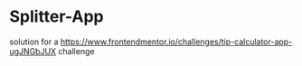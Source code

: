 # Splitter-App
solution for a https://www.frontendmentor.io/challenges/tip-calculator-app-ugJNGbJUX challenge

